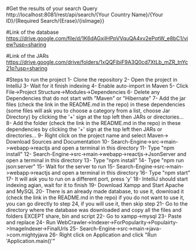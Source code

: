 

#Get the results of your search Query  
	http://localhost:8081/rest/api/search/{Your Country Name}/{Your ID}/{Required Search/{Erase}/{isImage}}

#Link of the database
	https://drive.google.com/file/d/1K6dAGxjIHPpVVquQA4xv2ePqtW_e8bC1/view?usp=sharing

#Link of the JARs
	https://drive.google.com/drive/folders/1xQQFibiF9A3Q0cd7XtLb_mZR_tnYc21p?usp=sharing

#Steps to run the project
	1- Clone the repository
	2- Open the project in IntelliJ
	3- Wait for it finish indexing
	4- Enable auto-import in Maven
	5- Click File->Project Structure->Modules->Dependencies
	6- Delete any Dependencies that do not start with "Maven" or "Hibernate"
	7- Add the jar files (check the link in the README.md in the repo) in these dependencies 
	(some files will ask you to choose a category from a list, choose Jar Directory)
	by clicking the '+' sign at the top left then JARs or directories...
	8- Add the folder (check the link in the README.md in the repo) in these dependencies
	by clicking the '+' sign at the top left then JARs or directories...
	9- Right click on the project name and select Maven-> Download Sources and Documentation
	10- Search-Engine->src->main->webapp->reactjs and open a terminal in this directory
	11- Type "npm install"
	12- Search-Engine->src->main->webapp->reactjs->JsonServer and open a terminal in this directory
	13- Type "npm install"
	14- Type "npm run json:server"
	15- Wait for the server to run
	15- Search-Engine->src->main->webapp->reactjs and open a terminal in this directory
	16- Type "npm start"
	17- It will ask you to run on a different port, press 'y'
	18- IntelliJ should start indexing agian, wait for it to finish
	19- Download Xampp and Start Apache and MySQL
	20- There is an already made database, to use it, download it (check the link in the README.md in the repo)
	if you do not want to use it, you can go directly to step 24, if you will use it, then skip step
	21- Go to the directory where the database was downloaded and copy all the files and folders EXCEPT
	share, bin and script
	22- Go to xampp->mysql
	23- Paste and replace
	24- Run WebCrawler->Indexer->ForPopularity->Populairty->ImageIndexer->FinalUrls
	25- Search-Engine->src->main->java->com.mightyjava
	26- Right click on Application and click "Run 'Application.main()'"

